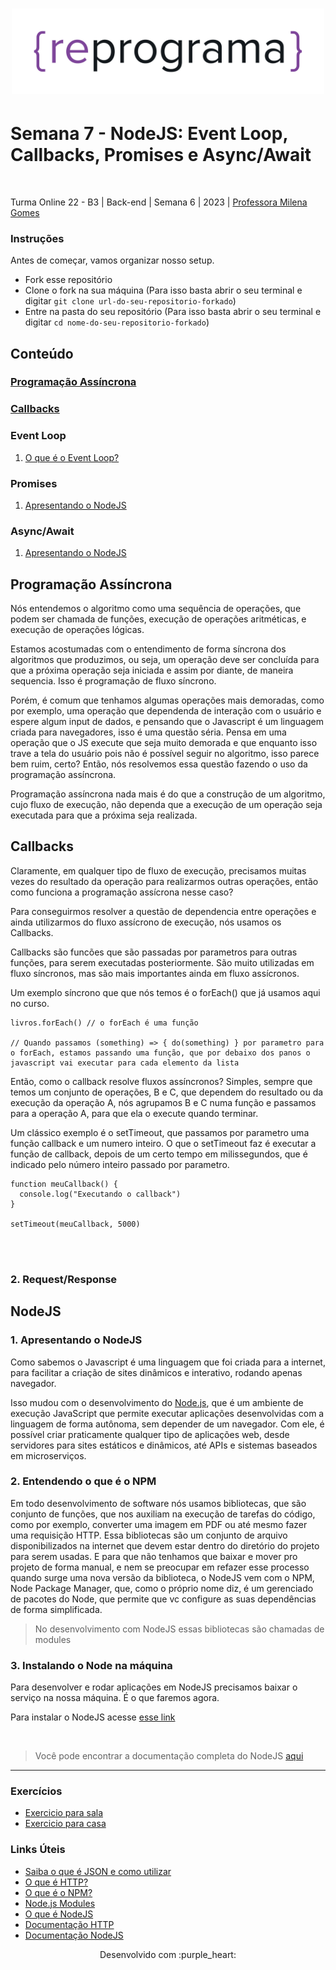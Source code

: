 <h1 align="center">
  <img src="assets/reprograma-fundos-claros.png" alt="logo reprograma" width="500">
</h1>

# Semana 7 - NodeJS: Event Loop, Callbacks, Promises e Async/Await

</br>

Turma Online 22 - B3 | Back-end | Semana 6 | 2023 | [Professora Milena Gomes](https://www.linkedin.com/in/milena-gr/) 


### Instruções
Antes de começar, vamos organizar nosso setup.
* Fork esse repositório 
* Clone o fork na sua máquina (Para isso basta abrir o seu terminal e digitar `git clone url-do-seu-repositorio-forkado`)
* Entre na pasta do seu repositório (Para isso basta abrir o seu terminal e digitar `cd nome-do-seu-repositorio-forkado`)


## **Conteúdo**

### [Programação Assíncrona](#programação-assíncrona)

### [Callbacks](#callbacks)

### Event Loop 
1. [O que é o Event Loop?](#1-o-que-é-o-event-loop)

### Promises
1. [Apresentando o NodeJS](#1-apresentando-o-nodejs)


### Async/Await
1. [Apresentando o NodeJS](#1-apresentando-o-nodejs)


## **Programação Assíncrona**

Nós entendemos o algoritmo como uma sequência de operações, que podem ser chamada de funções, execução de operações aritméticas, e execução de operações lógicas. 

Estamos acostumadas com o entendimento de forma síncrona dos algoritmos que produzimos, ou seja, um operação deve ser concluída para que a próxima operação seja iniciada e assim por diante, de maneira sequencia. Isso é programação de fluxo síncrono.

Porém, é comum que tenhamos algumas operações mais demoradas, como por exemplo, uma operação que dependenda de interação com o usuário e espere algum input de dados, e pensando que o Javascript é um linguagem criada para navegadores, isso é uma questão séria. Pensa em uma operação que o JS execute que seja muito demorada e que enquanto isso trave a tela do usuário pois não é possível seguir no algoritmo, isso parece bem ruim, certo? Então, nós resolvemos essa questão fazendo o uso da programação assíncrona.

Programação assíncrona nada mais é do que a construção de um algoritmo, cujo fluxo de execução, não dependa que a execução de um operação seja executada para que a próxima seja realizada.


## **Callbacks**

Claramente, em qualquer tipo de fluxo de execução, precisamos muitas vezes do resultado da operação para realizarmos outras operações, então como funciona a programação assícrona nesse caso?

Para conseguirmos resolver a questão de dependencia entre operações e ainda utilizarmos do fluxo assícrono de execução, nós usamos os Callbacks.

Callbacks são funcões que são passadas por parametros para outras funções, para serem executadas posteriormente. São muito utilizadas em fluxo síncronos, mas são mais importantes ainda em fluxo assícronos. 

Um exemplo síncrono que que nós temos é o forEach() que já usamos aqui no curso.

```
livros.forEach() // o forEach é uma função

// Quando passamos (something) => { do(something) } por parametro para o forEach, estamos passando uma função, que por debaixo dos panos o javascript vai executar para cada elemento da lista
```

Então, como o callback resolve fluxos assíncronos? Simples, sempre que temos um conjunto de operações, B e C, que dependem do resultado ou da execução da operação A, nós agrupamos B e C numa função e passamos para a operação A, para que ela o execute quando terminar.

Um clássico exemplo é o setTimeout, que passamos por parametro uma função callback e um numero inteiro. O que o setTimeout faz é executar a função de callback, depois de um certo tempo em milissegundos, que é indicado pelo número inteiro passado por parametro.

```
function meuCallback() {
  console.log("Executando o callback")
}

setTimeout(meuCallback, 5000)
```

</br></br>

### **2. Request/Response**

## **NodeJS**

### **1. Apresentando o NodeJS**
Como sabemos o Javascript é uma linguagem que foi criada para a internet, para facilitar a criação de sites dinâmicos e interativo, rodando apenas navegador.  

Isso mudou com o desenvolvimento do [Node.js](https://nodejs.org/pt-br/docs), que é um ambiente de execução JavaScript que permite executar aplicações desenvolvidas com a linguagem de forma autônoma, sem depender de um navegador. Com ele, é possível criar praticamente qualquer tipo de aplicações web, desde servidores para sites estáticos e dinâmicos, até APIs e sistemas baseados em microserviços.


### **2. Entendendo o que é o NPM**
Em todo desenvolvimento de software nós usamos bibliotecas, que são conjunto de funções, que nos auxiliam na execução de tarefas do código, como por exemplo, converter uma imagem em PDF ou até mesmo fazer uma requisição HTTP. Essa bibliotecas são um conjunto de arquivo disponibilizados na internet que devem estar dentro do diretório do projeto para serem usadas. E para que não tenhamos que baixar e mover pro projeto de forma manual, e nem se preocupar em refazer esse processo quando surge uma nova versão da biblioteca, o NodeJS vem com o NPM, Node Package Manager, que, como o próprio nome diz, é um gerenciado de pacotes do Node, que permite que vc configure as suas dependências de forma simplificada.

> No desenvolvimento com NodeJS essas bibliotecas são chamadas de modules


### **3. Instalando o Node na máquina**
Para desenvolver e rodar aplicações em NodeJS precisamos baixar o serviço na nossa máquina. É o que faremos agora.

Para instalar o NodeJS acesse [esse link](https://nodejs.org/pt-br/download)

</br>

> Você pode encontrar a documentação completa do NodeJS [aqui](https://nodejs.org/pt-br/docs)


***
### Exercícios 
* [Exercicio para sala](/exercicios/para-sala)
* [Exercicio para casa](/exercicios/para-casa)


### Links Úteis
- [Saiba o que é JSON e como utilizar](https://www.alura.com.br/artigos/o-que-e-json)
- [O que é HTTP?](https://tecnoblog.net/responde/o-que-e-http/)
- [O que é o NPM?](https://www.hostinger.com.br/tutoriais/o-que-e-npm)
- [Node.js Modules](https://www.w3schools.com/nodejs/nodejs_modules.asp)
- [O que é NodeJS](https://tecnoblog.net/responde/o-que-e-node-js-guia-para-iniciantes/)
- [Documentação HTTP](https://developer.mozilla.org/pt-BR/docs/Web/HTTP/Overview)
- [Documentação NodeJS](https://nodejs.org/pt-br/docs)


<p align="center">
Desenvolvido com :purple_heart:  
</p>


